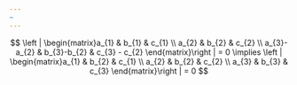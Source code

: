 ```yaml
---
~
---
```

$$
\left | \begin{matrix}a_{1} & b_{1} & c_{1} \\
a_{2} & b_{2} & c_{2} \\
a_{3}-a_{2} & b_{3}-b_{2} & c_{3} - c_{2}
 \end{matrix}\right | = 0 \implies \left | \begin{matrix}a_{1} & b_{2} & c_{1} \\
a_{2} & b_{2} & c_{2} \\
a_{3} & b_{3} & c_{3} 
 \end{matrix}\right | = 0
$$
